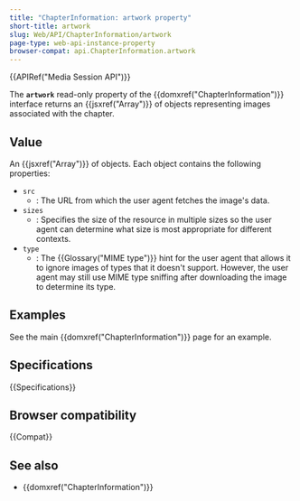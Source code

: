 ```yaml
---
title: "ChapterInformation: artwork property"
short-title: artwork
slug: Web/API/ChapterInformation/artwork
page-type: web-api-instance-property
browser-compat: api.ChapterInformation.artwork
---
```


{{APIRef("Media Session API")}}

The **`artwork`** read-only property of the
{{domxref("ChapterInformation")}} interface returns an {{jsxref("Array")}} of objects representing images associated with the chapter.

## Value

An {{jsxref("Array")}} of objects. Each object contains the following properties:

- `src`
  - : The URL from which the user agent fetches the image's data.
- `sizes`
  - : Specifies the size of the resource in multiple sizes so the user agent can determine what size is most appropriate for different contexts.
- `type`
  - : The {{Glossary("MIME type")}} hint for the user agent that allows it to ignore images of types that it doesn't support. However, the user agent may still use MIME type sniffing after downloading the image to determine its type.

## Examples

See the main {{domxref("ChapterInformation")}} page for an example.

## Specifications

{{Specifications}}

## Browser compatibility

{{Compat}}

## See also

- {{domxref("ChapterInformation")}}
